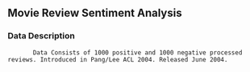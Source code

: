 ## Movie Review Sentiment Analysis

### Data Description
           Data Consists of 1000 positive and 1000 negative processed reviews. Introduced in Pang/Lee ACL 2004. Released June 2004.

